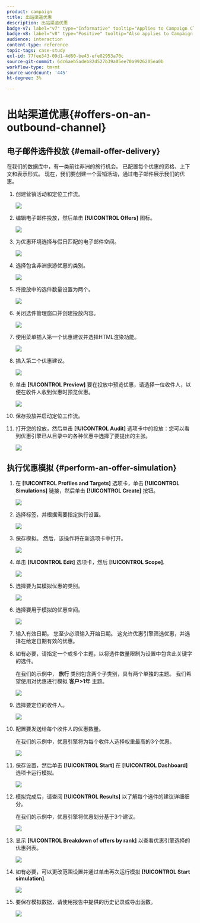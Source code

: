 ```yaml
---
product: campaign
title: 出站渠道优惠
description: 出站渠道优惠
badge-v7: label="v7" type="Informative" tooltip="Applies to Campaign Classic v7"
badge-v8: label="v8" type="Positive" tooltip="Also applies to Campaign v8"
audience: interaction
content-type: reference
topic-tags: case-study
exl-id: 77fee343-09d1-4d60-be43-efe02953a70c
source-git-commit: 6dc6aeb5adeb82d527b39a05ee70a9926205ea0b
workflow-type: tm+mt
source-wordcount: '445'
ht-degree: 3%

---
```


# 出站渠道优惠{#offers-on-an-outbound-channel}



## 电子邮件选件投放 {#email-offer-delivery}

在我们的数据库中，有一类前往非洲的旅行机会。 已配置每个优惠的资格、上下文和表示形式。 现在，我们要创建一个营销活动，通过电子邮件展示我们的优惠。

1. 创建营销活动和定位工作流。

   ![](assets/offer_delivery_example_001.png)

1. 编辑电子邮件投放，然后单击 **[!UICONTROL Offers]** 图标。

   ![](assets/offer_delivery_example_002.png)

1. 为优惠环境选择与假日匹配的电子邮件空间。

   ![](assets/offer_delivery_example_003.png)

1. 选择包含非洲旅游优惠的类别。

   ![](assets/offer_delivery_example_004.png)

1. 将投放中的选件数量设置为两个。

   ![](assets/offer_delivery_example_005.png)

1. 关闭选件管理窗口并创建投放内容。

   ![](assets/offer_delivery_example_006.png)

1. 使用菜单插入第一个优惠建议并选择HTML渲染功能。

   ![](assets/offer_delivery_example_007.png)

1. 插入第二个优惠建议。

   ![](assets/offer_delivery_example_008.png)

1. 单击 **[!UICONTROL Preview]** 要在投放中预览优惠，请选择一位收件人，以便在收件人收到优惠时预览优惠。

   ![](assets/offer_delivery_example_009.png)

1. 保存投放并启动定位工作流。
1. 打开您的投放，然后单击 **[!UICONTROL Audit]** 选项卡中的投放：您可以看到优惠引擎已从目录中的各种优惠中选择了要提出的主张。

   ![](assets/offer_delivery_example_010.png)

## 执行优惠模拟 {#perform-an-offer-simulation}

1. 在 **[!UICONTROL Profiles and Targets]** 选项卡，单击 **[!UICONTROL Simulations]** 链接，然后单击 **[!UICONTROL Create]** 按钮。

   ![](assets/offer_simulation_001.png)

1. 选择标签，并根据需要指定执行设置。

   ![](assets/offer_simulation_example_002.png)

1. 保存模拟。 然后，该操作将在新选项卡中打开。

   ![](assets/offer_simulation_example_003.png)

1. 单击 **[!UICONTROL Edit]** 选项卡，然后 **[!UICONTROL Scope]**.

   ![](assets/offer_simulation_example_004.png)

1. 选择要为其模拟优惠的类别。

   ![](assets/offer_simulation_example_005.png)

1. 选择要用于模拟的优惠空间。

   ![](assets/offer_simulation_example_006.png)

1. 输入有效日期。 您至少必须输入开始日期。 这允许优惠引擎筛选优惠，并选择在给定日期有效的优惠。
1. 如有必要，请指定一个或多个主题，以将选件数量限制为设置中包含此关键字的选件。

   在我们的示例中， **旅行** 类别包含两个子类别，具有两个单独的主题。 我们希望使用对优惠进行模拟 **客户>1年** 主题。

   ![](assets/offer_simulation_example_007.png)

1. 选择要定位的收件人。

   ![](assets/offer_simulation_example_008.png)

1. 配置要发送给每个收件人的优惠数量。

   在我们的示例中，优惠引擎将为每个收件人选择权重最高的3个优惠。

   ![](assets/offer_simulation_example_009.png)

1. 保存设置，然后单击 **[!UICONTROL Start]** 在 **[!UICONTROL Dashboard]** 选项卡运行模拟。

   ![](assets/offer_simulation_example_010.png)

1. 模拟完成后，请查阅 **[!UICONTROL Results]** 以了解每个选件的建议详细细分。

   在我们的示例中，优惠引擎将优惠划分基于3个建议。

   ![](assets/offer_simulation_example_011.png)

1. 显示 **[!UICONTROL Breakdown of offers by rank]** 以查看优惠引擎选择的优惠列表。

   ![](assets/offer_simulation_example_012.png)

1. 如有必要，可以更改范围设置并通过单击再次运行模拟 **[!UICONTROL Start simulation]**.

   ![](assets/offer_simulation_example_010.png)

1. 要保存模拟数据，请使用报告中提供的历史记录或导出函数。

   ![](assets/offer_simulation_example_013.png)
